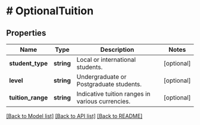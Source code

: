 # # OptionalTuition

## Properties

Name | Type | Description | Notes
------------ | ------------- | ------------- | -------------
**student_type** | **string** | Local or international students. | [optional]
**level** | **string** | Undergraduate or Postgraduate students. | [optional]
**tuition_range** | **string** | Indicative tuition ranges in various currencies. | [optional]

[[Back to Model list]](../../README.md#models) [[Back to API list]](../../README.md#endpoints) [[Back to README]](../../README.md)
